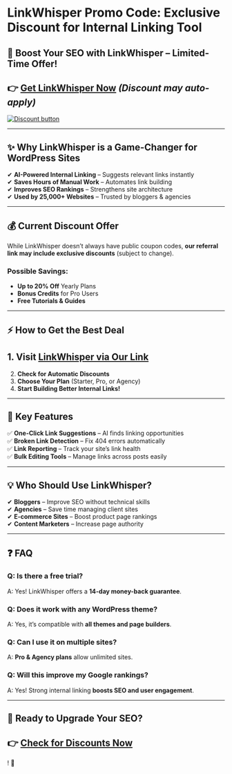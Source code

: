 
# LinkWhisper Promo Code: Exclusive Discount for Internal Linking Tool

## **🔗 Boost Your SEO with LinkWhisper – Limited-Time Offer!**  

## 👉 **[Get LinkWhisper Now](https://linkwhisper.com/ref/4014/)** *(Discount may auto-apply)*  

[![Discount button](https://github.com/user-attachments/assets/d77b608e-63cd-42cf-b42c-c715ffb53738)](https://linkwhisper.com/ref/4014/)

---

## **✨ Why LinkWhisper is a Game-Changer for WordPress Sites**  
✔ **AI-Powered Internal Linking** – Suggests relevant links instantly  
✔ **Saves Hours of Manual Work** – Automates link building  
✔ **Improves SEO Rankings** – Strengthens site architecture  
✔ **Used by 25,000+ Websites** – Trusted by bloggers & agencies  

---

## **💰 Current Discount Offer**  
While LinkWhisper doesn’t always have public coupon codes, **our referral link may include exclusive discounts** (subject to change).  

### **Possible Savings:**  
- **Up to 20% Off** Yearly Plans  
- **Bonus Credits** for Pro Users  
- **Free Tutorials & Guides**  

---

## **⚡ How to Get the Best Deal**  
## 1. **Visit [LinkWhisper via Our Link](https://linkwhisper.com/ref/4014/)**  
2. **Check for Automatic Discounts**  
3. **Choose Your Plan** (Starter, Pro, or Agency)  
4. **Start Building Better Internal Links!**  

---

## **📌 Key Features**  
✅ **One-Click Link Suggestions** – AI finds linking opportunities  
✅ **Broken Link Detection** – Fix 404 errors automatically  
✅ **Link Reporting** – Track your site’s link health  
✅ **Bulk Editing Tools** – Manage links across posts easily  

---

## **💡 Who Should Use LinkWhisper?**  
✔ **Bloggers** – Improve SEO without technical skills  
✔ **Agencies** – Save time managing client sites  
✔ **E-commerce Sites** – Boost product page rankings  
✔ **Content Marketers** – Increase page authority  

---

## **❓ FAQ**  
### **Q: Is there a free trial?**  
A: Yes! LinkWhisper offers a **14-day money-back guarantee**.  

### **Q: Does it work with any WordPress theme?**  
A: Yes, it’s compatible with **all themes and page builders**.  

### **Q: Can I use it on multiple sites?**  
A: **Pro & Agency plans** allow unlimited sites.  

### **Q: Will this improve my Google rankings?**  
A: Yes! Strong internal linking **boosts SEO and user engagement**.  

---

## **🚀 Ready to Upgrade Your SEO?**  
## 👉 **[Check for Discounts Now](https://linkwhisper.com/ref/4014/)**  

! 🚀
